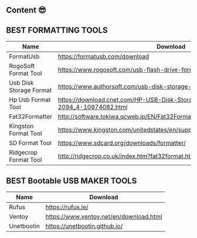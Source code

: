 ## Content 😎
 
 ## BEST FORMATTING TOOLS

| Name | Download |
| ------ | ------ |
| FormatUsb | https://formatusb.com/download
| RogoSoft Format Tool | https://www.rogosoft.com/usb-flash-drive-format-tool.html
| Usb Disk Storage Format | https://www.authorsoft.com/usb-disk-storage-format-tool.html
| Hp Usb Format Tool | https://download.cnet.com/HP-USB-Disk-Storage-Format-Tool/3000-2094_4-10974082.html
| Fat32Formatter | http://software.tokiwa.qcweb.jp/EN/Fat32Formatter/index.html
| Kingston Format Tool | https://www.kingston.com/unitedstates/en/support/technical/downloads/111247
| SD Format Tool | https://www.sdcard.org/downloads/formatter/
| Ridgecrop Format Tool | http://ridgecrop.co.uk/index.htm?fat32format.htm

 ## BEST Bootable USB MAKER TOOLS

| Name | Download |
| ------ | ------ |
| Rufus | https://rufus.ie/
| Ventoy | https://www.ventoy.net/en/download.html
| Unetbootin | https://unetbootin.github.io/





